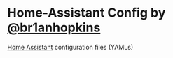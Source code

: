 # Home-Assistant Config by [@br1anhopkins](http://www.twitter.com/br1anhopkins)
[Home Assistant](https://home-assistant.io/) configuration files (YAMLs)
